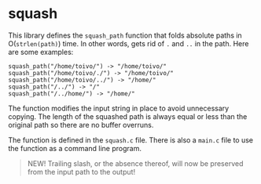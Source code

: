 # squash

This library defines the `squash_path` function that folds absolute paths in O(`strlen(path)`) time. In other words, gets rid of `.` and `..` in the path. Here are some examples:

```
squash_path("/home/toivo/") -> "/home/toivo/"
squash_path("/home/toivo/./") -> "/home/toivo/"
squash_path("/home/toivo/../") -> "/home/"
squash_path("/../") -> "/"
squash_path("/../home/") -> "/home/"
```

The function modifies the input string in place to avoid unnecessary copying. The length of the squashed path is always equal or less than the original path so there are no buffer overruns.

The function is defined in the `squash.c` file. There is also a `main.c` file to use the function as a command line program.

> NEW! Trailing slash, or the absence thereof, will now be preserved from the input path to the output!
